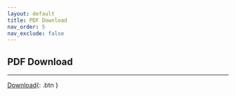 ```yaml
---
layout: default
title: PDF Download
nav_order: 5
nav_exclude: false
---
```

<script src="js/jsPDF/dist/jspdf.umd.js"></script>
<script src="js/html2canvas.min.js"></script>

## PDF Download
      
- - -

<script>
    window.jsPDF = window.jspdf.jsPDF;

    function ConvertHTML2PDF() {
        var doc = new jsPDF();
        
        var elementHTML = document.querySelector("#contentToPrint");

        doc.html(elementHTML, {
            callback: function(doc) {
                doc.save('Open CS.pdf');
            },
            margin: [10, 10, 10, 10],
            autoPaging: 'text',
            x: 0,
            y: 0,
            width: 190,
            windowWidth: 675 
        });
    }
</script>

[Download](javascript:ConvertHTML2PDF();){: .btn }